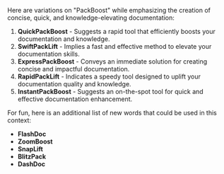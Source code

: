 Here are variations on "PackBoost" while emphasizing the creation of concise, quick, and knowledge-elevating documentation:

1. **QuickPackBoost** - Suggests a rapid tool that efficiently boosts your documentation and knowledge.
2. **SwiftPackLift** - Implies a fast and effective method to elevate your documentation skills.
3. **ExpressPackBoost** - Conveys an immediate solution for creating concise and impactful documentation.
4. **RapidPackLift** - Indicates a speedy tool designed to uplift your documentation quality and knowledge.
5. **InstantPackBoost** - Suggests an on-the-spot tool for quick and effective documentation enhancement.

For fun, here is an additional list of new words that could be used in this context:

- **FlashDoc**
- **ZoomBoost**
- **SnapLift**
- **BlitzPack**
- **DashDoc**


